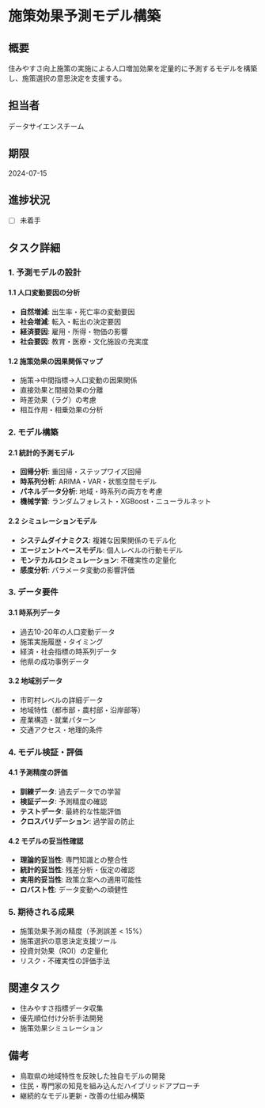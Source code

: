 # 施策効果予測モデル構築

## 概要
住みやすさ向上施策の実施による人口増加効果を定量的に予測するモデルを構築し、施策選択の意思決定を支援する。

## 担当者
データサイエンスチーム

## 期限
2024-07-15

## 進捗状況
- [ ] 未着手

## タスク詳細

### 1. 予測モデルの設計
#### 1.1 人口変動要因の分析
- **自然増減**: 出生率・死亡率の変動要因
- **社会増減**: 転入・転出の決定要因
- **経済要因**: 雇用・所得・物価の影響
- **社会要因**: 教育・医療・文化施設の充実度

#### 1.2 施策効果の因果関係マップ
- 施策→中間指標→人口変動の因果関係
- 直接効果と間接効果の分離
- 時差効果（ラグ）の考慮
- 相互作用・相乗効果の分析

### 2. モデル構築
#### 2.1 統計的予測モデル
- **回帰分析**: 重回帰・ステップワイズ回帰
- **時系列分析**: ARIMA・VAR・状態空間モデル
- **パネルデータ分析**: 地域・時系列の両方を考慮
- **機械学習**: ランダムフォレスト・XGBoost・ニューラルネット

#### 2.2 シミュレーションモデル
- **システムダイナミクス**: 複雑な因果関係のモデル化
- **エージェントベースモデル**: 個人レベルの行動モデル
- **モンテカルロシミュレーション**: 不確実性の定量化
- **感度分析**: パラメータ変動の影響評価

### 3. データ要件
#### 3.1 時系列データ
- 過去10-20年の人口変動データ
- 施策実施履歴・タイミング
- 経済・社会指標の時系列データ
- 他県の成功事例データ

#### 3.2 地域別データ
- 市町村レベルの詳細データ
- 地域特性（都市部・農村部・沿岸部等）
- 産業構造・就業パターン
- 交通アクセス・地理的条件

### 4. モデル検証・評価
#### 4.1 予測精度の評価
- **訓練データ**: 過去データでの学習
- **検証データ**: 予測精度の確認
- **テストデータ**: 最終的な性能評価
- **クロスバリデーション**: 過学習の防止

#### 4.2 モデルの妥当性確認
- **理論的妥当性**: 専門知識との整合性
- **統計的妥当性**: 残差分析・仮定の確認
- **実用的妥当性**: 政策立案への適用可能性
- **ロバスト性**: データ変動への頑健性

### 5. 期待される成果
- 施策効果予測の精度（予測誤差 < 15%）
- 施策選択の意思決定支援ツール
- 投資対効果（ROI）の定量化
- リスク・不確実性の評価手法

## 関連タスク
- 住みやすさ指標データ収集
- 優先順位付け分析手法開発
- 施策効果シミュレーション

## 備考
- 鳥取県の地域特性を反映した独自モデルの開発
- 住民・専門家の知見を組み込んだハイブリッドアプローチ
- 継続的なモデル更新・改善の仕組み構築
